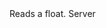 <function name="ReadFloat" parent="bf_read" type="classfunc">
	<description>
		Reads a float.
		<added version="0.4"></added>
	</description>
	<realm>Server</realm>
	<rets>
		<ret name="value" type="number"></ret>
	</rets>
</function>